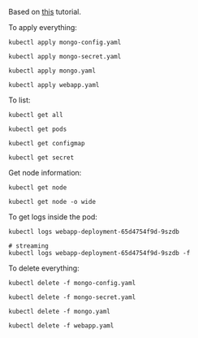 Based on [this](https://www.youtube.com/watch?v=s_o8dwzRlu4) tutorial.

To apply everything:

```shell
kubectl apply mongo-config.yaml

kubectl apply mongo-secret.yaml

kubectl apply mongo.yaml

kubectl apply webapp.yaml
```

To list:
```shell
kubectl get all

kubectl get pods

kubectl get configmap

kubectl get secret
```

Get node information:

```shell
kubectl get node

kubectl get node -o wide
```

To get logs inside the pod:

```shell
kubectl logs webapp-deployment-65d4754f9d-9szdb 

# streaming
kubectl logs webapp-deployment-65d4754f9d-9szdb -f     
```

To delete everything:

```shell
kubectl delete -f mongo-config.yaml

kubectl delete -f mongo-secret.yaml

kubectl delete -f mongo.yaml

kubectl delete -f webapp.yaml
```